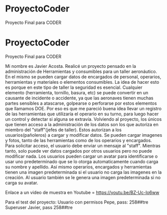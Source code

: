 # ProyectoCoder
Proyecto Final para CODER
# ProyectoCoder
Proyecto Final para CODER

Mi nombre es Javier Acosta. Realicé un proyecto pensado en la administración de Herramientas y consumibles para un taller aeronáutico. En el mismo se pueden cargar datos de encargados de personal, operarios, herramientas y materiales o elementos consumibles. 
La idea de hacer esto es porque en este tipo de taller la seguridad es esencial. Cualquier elemento (herramienta, tornillo, basura, etc) se puede convertir en un causante de incidente o accidente, ya que las aeronaves tienen muchas partes sensibles a atascarse, golpearse o perforarse por estos elementos que llamamos DOE.
Por eso es que me pareció buena idea llevar un registro de las herramientas que utilizaría el operario en su turno, para luego hacer un control y detectar si alguna se extravía.
Volviendo al proyecto, los únicos que tienen acceso a la administración de los datos son los que autoriza en miembro del "staff"(jefes de taller). Estos autorizan a los usuarios(pañoleros) a cargar y modificar datos. 
Se pueden cargar imagenes y fotos, tanto de las herramientas como de los operarios y encargados.
Para solicitar acceso, el usuario debe enviar un mensaje al "staff". Mientras tanto, solo puede ver datos cargados por otros usuarios pero no puede modificar nada.
Los usuarios pueden cargar un avatar para identificarse o usar uno predeterminado que se lo otorga automaticamente cuando carga su nombre y apellido.
Así mismo operarios, encargados y herramientas tienen una imagen predeterminada si el usuario no carga las imagenes en la creación. Al usuario también se le genera una imagen predeterminada si no carga su avatar.

Enlace a un video de muestra en Youtube = https://youtu.be/BZ-Uc-Io6ww

Para el test del proyecto:
Usuario con permisos Pepe, pass: 258##tre
Superuser Javier, pass 258##tre
